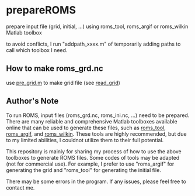 # prepareROMS
prepare input file (grid, initial, ...) using roms_tool, roms_argif or roms_wilkin Matlab toolbox

to avoid conflicts, I run "addpath_xxxx.m" of temporarily adding paths to call which toolbox I need.

## How to make roms_grd.nc
use [pre_grid.m](./pre_grid.m) to make grid file (see [read_grid](docs/read_grid.md))

## Author's Note
To run ROMS, input files (roms_grd.nc, roms_ini.nc, ...) need to be prepared. There are many reliable and comprehensive Matlab toolboxes available online that can be used to generate these files, such as [roms_tool](https://www.myroms.org/wiki/Matlab_Scripts), [roms_argif](https://www.croco-ocean.org/download-2/), and [roms_wilkin](https://github.com/johnwilkin/roms_wilkin). These tools are highly recommended, but due to my limited abilities, I couldnot utilize them to their full potential.

This repository is mainly for sharing my process of how to use the above toolboxes to generate ROMS files. Some codes of tools may be adapted (not for commercial use). For example, I prefer to use "roms_argif" for generating the grid and "roms_tool" for generating the initial file.

There may be some errors in the program. If any issues, please feel free to contact me.
